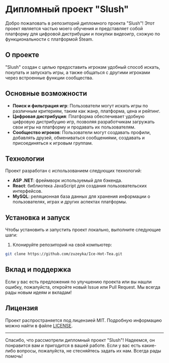 # Дипломный проект "Slush"

Добро пожаловать в репозиторий дипломного проекта "Slush"! Этот проект является частью моего обучения и представляет собой платформу для цифровой дистрибуции и покупки видеоигр, схожую по функциональности с платформой Steam.

## О проекте

"Slush" создан с целью предоставить игрокам удобный способ искать, покупать и запускать игры, а также общаться с другими игроками через встроенные функции сообщества.

## Основные возможности

- **Поиск и фильтрация игр**: Пользователи могут искать игры по различным критериям, таким как жанр, платформа, цена и рейтинг.
- **Цифровая дистрибуция**: Платформа обеспечивает удобную цифровую дистрибуцию игр, позволяя разработчикам загружать свои игры на платформу и продавать их пользователям.
- **Сообщество игроков**: Пользователи могут создавать профили, добавлять друзей, обмениваться сообщениями, создавать и присоединяться к игровым группам.

## Технологии

Проект разработан с использованием следующих технологий:

- **ASP .NET**: фреймворк используемый для бэкенда.
- **React**: библиотека JavaScript для создания пользовательских интерфейсов.
- **MySQL**: реляционная база данных для хранения информации о пользователях, играх и других аспектах платформы.

## Установка и запуск

Чтобы установить и запустить проект локально, выполните следующие шаги:

1. Клонируйте репозиторий на свой компьютер:

```bash
git clone https://github.com/zuzeyka/Ice-Hot-Tea.git
```

## Вклад и поддержка

Если у вас есть предложения по улучшению проекта или вы нашли ошибку, пожалуйста, откройте новый Issue или Pull Request. Мы всегда рады новым идеям и вкладам!

## Лицензия

Проект распространяется под лицензией MIT. Подробную информацию можно найти в файле [LICENSE](LICENSE).

---

Спасибо, что рассмотрели дипломный проект "Slush"! Надеемся, он понравится вам и пригодится в вашей работе. Если у вас есть какие-либо вопросы, пожалуйста, не стесняйтесь задать их нам. Всегда рады помочь!
